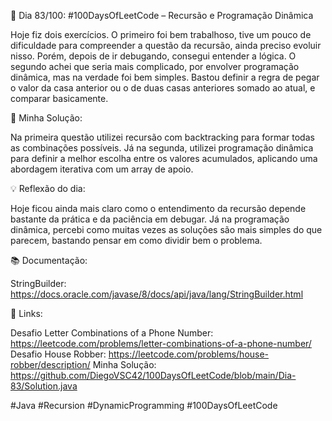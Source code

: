 🚀 Dia 83/100: #100DaysOfLeetCode – Recursão e Programação Dinâmica

Hoje fiz dois exercícios. O primeiro foi bem trabalhoso, tive um pouco de dificuldade para compreender a questão da recursão, ainda preciso evoluir nisso. Porém, depois de ir debugando, consegui entender a lógica. O segundo achei que seria mais complicado, por envolver programação dinâmica, mas na verdade foi bem simples. Bastou definir a regra de pegar o valor da casa anterior ou o de duas casas anteriores somado ao atual, e comparar basicamente.

🌟 Minha Solução:

Na primeira questão utilizei recursão com backtracking para formar todas as combinações possíveis. Já na segunda, utilizei programação dinâmica para definir a melhor escolha entre os valores acumulados, aplicando uma abordagem iterativa com um array de apoio.

💡 Reflexão do dia:

Hoje ficou ainda mais claro como o entendimento da recursão depende bastante da prática e da paciência em debugar. Já na programação dinâmica, percebi como muitas vezes as soluções são mais simples do que parecem, bastando pensar em como dividir bem o problema.

📚 Documentação:

StringBuilder: https://docs.oracle.com/javase/8/docs/api/java/lang/StringBuilder.html

📌 Links:

Desafio Letter Combinations of a Phone Number: https://leetcode.com/problems/letter-combinations-of-a-phone-number/
Desafio House Robber: https://leetcode.com/problems/house-robber/description/
Minha Solução: https://github.com/DiegoVSC42/100DaysOfLeetCode/blob/main/Dia-83/Solution.java

#Java #Recursion #DynamicProgramming #100DaysOfLeetCode
